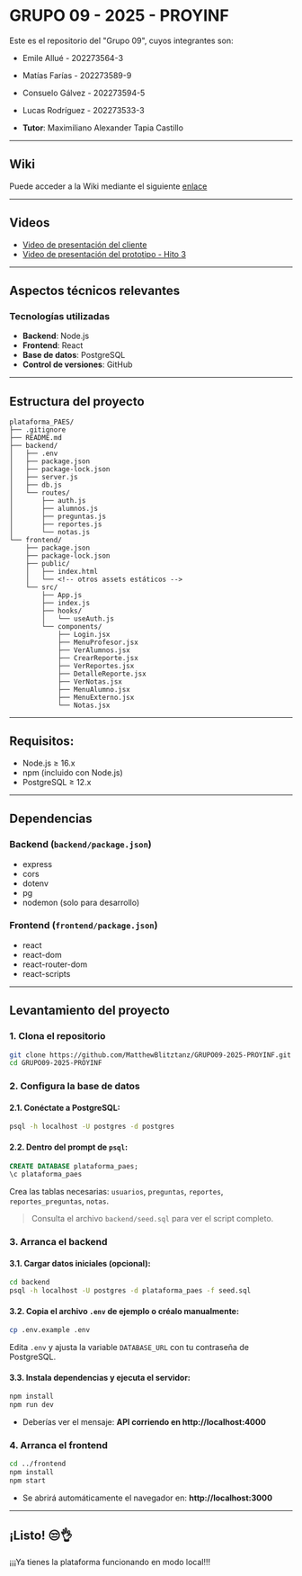 # GRUPO 09 - 2025 - PROYINF

Este es el repositorio del "Grupo 09", cuyos integrantes son:

* Emile Allué - 202273564-3
* Matías Farías - 202273589-9
* Consuelo Gálvez - 202273594-5
* Lucas Rodríguez - 202273533-3

* **Tutor**: Maximiliano Alexander Tapia Castillo

---

## Wiki

Puede acceder a la Wiki mediante el siguiente [enlace](https://github.com/MatthewBlitztanz/GRUPO09-2025-PROYINF/wiki#grupo-09)

---

## Videos

* [Video de presentación del cliente](https://aula.usm.cl/pluginfile.php/6994529/mod_resource/content/1/video1943571039.mp4)
* [Video de presentación del prototipo - Hito 3](https://github.com/user-attachments/assets/c3d7f87e-63c3-4e61-a3a3-ebf36b12f966)

---

## Aspectos técnicos relevantes

### Tecnologías utilizadas

- **Backend**: Node.js
- **Frontend**: React
- **Base de datos**: PostgreSQL
- **Control de versiones**: GitHub

---
  
## Estructura del proyecto

```
plataforma_PAES/
├── .gitignore
├── README.md
├── backend/
│   ├── .env
│   ├── package.json
│   ├── package-lock.json
│   ├── server.js
│   ├── db.js
│   └── routes/
│       ├── auth.js
│       ├── alumnos.js
│       ├── preguntas.js
│       ├── reportes.js
│       └── notas.js
└── frontend/
    ├── package.json
    ├── package-lock.json
    ├── public/
    │   ├── index.html
    │   └── <!-- otros assets estáticos -->
    └── src/
        ├── App.js
        ├── index.js
        ├── hooks/
        │   └── useAuth.js
        └── components/
            ├── Login.jsx
            ├── MenuProfesor.jsx
            ├── VerAlumnos.jsx
            ├── CrearReporte.jsx
            ├── VerReportes.jsx
            ├── DetalleReporte.jsx
            ├── VerNotas.jsx
            ├── MenuAlumno.jsx
            ├── MenuExterno.jsx
            └── Notas.jsx
```

---

## Requisitos:

- Node.js ≥ 16.x  
- npm (incluido con Node.js)  
- PostgreSQL ≥ 12.x  

---

## Dependencias 

### Backend (`backend/package.json`)

- express  
- cors  
- dotenv  
- pg  
- nodemon (solo para desarrollo)

### Frontend (`frontend/package.json`)

- react  
- react-dom  
- react-router-dom  
- react-scripts

---

## Levantamiento del proyecto
    
### 1. Clona el repositorio

```bash
git clone https://github.com/MatthewBlitztanz/GRUPO09-2025-PROYINF.git
cd GRUPO09-2025-PROYINF
```

### 2. Configura la base de datos

#### 2.1. Conéctate a PostgreSQL:

```bash
psql -h localhost -U postgres -d postgres
```

#### 2.2. Dentro del prompt de `psql`:

```sql
CREATE DATABASE plataforma_paes;
\c plataforma_paes
```

Crea las tablas necesarias: `usuarios`, `preguntas`, `reportes`, `reportes_preguntas`, `notas`.  
> Consulta el archivo `backend/seed.sql` para ver el script completo.

### 3. Arranca el backend

#### 3.1. Cargar datos iniciales (opcional):

```bash
cd backend
psql -h localhost -U postgres -d plataforma_paes -f seed.sql
```

#### 3.2. Copia el archivo `.env` de ejemplo o créalo manualmente:

```bash
cp .env.example .env
```

Edita `.env` y ajusta la variable `DATABASE_URL` con tu contraseña de PostgreSQL.

#### 3.3. Instala dependencias y ejecuta el servidor:

```bash
npm install
npm run dev
```

- Deberías ver el mensaje: **API corriendo en http://localhost:4000**

### 4. Arranca el frontend

```bash
cd ../frontend
npm install
npm start
```

- Se abrirá automáticamente el navegador en: **http://localhost:3000**

---

## ¡Listo! 😒👌

¡¡¡Ya tienes la plataforma funcionando en modo local!!!

